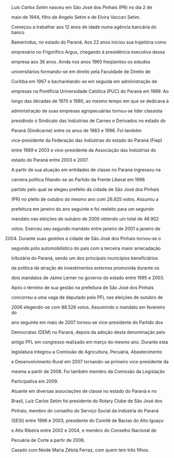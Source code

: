 

*Luís Carlos Setim* nasceu em São José dos Pinhais (PR) no dia 2 de

maio de 1944, filho de Angelo Setim e de Elvira Vaccari Setim.



Começou a trabalhar aos 12 anos de idade numa agência bancária do banco

Bamerindus, no estado do Paraná. Aos 22 anos iniciou sua trajetória como

empresário no Frigorífico Argus, chegando à presidência executiva dessa

empresa aos 38 anos. Ainda nos anos 1960 freqüentou os estudos

universitários formando-se em direito pela Faculdade de Direito de

Curitiba em 1967 e bacharelando-se em seguida em administração de

empresas na Pontifícia Universidade Católica (PUC) do Paraná em 1969. Ao

longo das décadas de 1970 e 1980, ao mesmo tempo em que se dedicava à

administração de suas empresas agropecuárias tornou-se líder classista

presidindo o Sindicato das Indústrias de Carnes e Derivados no estado do

Paraná (Sindicarne) entre os anos de 1983 e 1996. Foi também

vice-presidente da Federação das Indústrias do estado do Paraná (Fiep)

entre 1989 e 2003 e vice-presidente da Associação das Indústrias do

estado do Paraná entre 2003 e 2007.



A partir de sua atuação em entidades de classe no Paraná ingressou na

carreira política filiando-se ao Partido da Frente Liberal em 1996

partido pelo qual se elegeu prefeito da cidade de São José dos Pinhais

(PR) no pleito de outubro do mesmo ano com 26.925 votos. Assumiu a

prefeitura em janeiro do ano seguinte e foi reeleito para um segundo

mandato nas eleições de outubro de 2000 obtendo um total de 46.902

votos. Exerceu seu segundo mandato entre janeiro de 2001 a janeiro de

2004. Durante suas gestões a cidade de São José dos Pinhais tornou-se o

segundo pólo automobilístico do país com a terceira maior arrecadação

tributária do Paraná, sendo um dos principais municípios beneficiários

da política de atração de investimentos externos promovida durante os

dois mandatos de Jaime Lerner no governo do estado entre 1995 e 2003.



Após o término de sua gestão na prefeitura de São José dos Pinhais

concorreu a uma vaga de deputado pelo PFL nas eleições de outubro de

2006 elegendo-se com 88.526 votos. Assumindo o mandato em fevereiro do

ano seguinte em maio de 2007 tornou-se vice-presidente do Partido dos

Democratas (DEM) no Paraná, depois da adoção desta denominação pelo

antigo PFL em congresso realizado em março do mesmo ano. Durante esta

legislatura integrou a Comissão de Agricultura, Pecuária, Abastecimento

e Desenvolvimento Rural em 2007 tornando-se primeiro vice-presidente da

mesma a partir de 2008. Foi também membro da Comissão da Legislação

Participativa em 2009.



Atuante em diversas associações de classe no estado do Paraná e no

Brasil, Luiz Carlos Setim foi presidente do Rotary Clube de São José dos

Pinhais, membro do conselho do Serviço Social da Indústria do Paraná

(SESI) entre 1996 e 2003, presidente do Comitê de Bacias do Alto Iguaçu

e Alto Ribeira entre 2002 e 2004, e membro do Conselho Nacional de

Pecuária de Corte a partir de 2006.



Casado com Neide Maria Zétola Ferraz, com quem tem três filhos.





